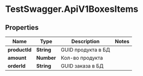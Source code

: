 # TestSwagger.ApiV1BoxesItems

## Properties

Name | Type | Description | Notes
------------ | ------------- | ------------- | -------------
**productId** | **String** | GUID продукта в БД | 
**amount** | **Number** | Кол-во продукта | 
**orderId** | **String** | GUID заказа в БД | 


